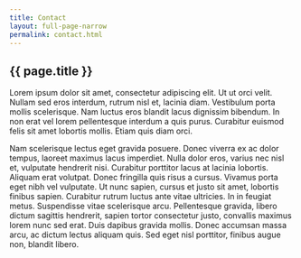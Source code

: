 ```yaml
---
title: Contact
layout: full-page-narrow
permalink: contact.html
---
```


## {{ page.title }}

Lorem ipsum dolor sit amet, consectetur adipiscing elit. Ut ut orci velit. Nullam sed eros interdum, rutrum nisl et, lacinia diam. Vestibulum porta mollis scelerisque. Nam luctus eros blandit lacus dignissim bibendum. In non erat vel lorem pellentesque interdum a quis purus. Curabitur euismod felis sit amet lobortis mollis. Etiam quis diam orci.

Nam scelerisque lectus eget gravida posuere. Donec viverra ex ac dolor tempus, laoreet maximus lacus imperdiet. Nulla dolor eros, varius nec nisl et, vulputate hendrerit nisi. Curabitur porttitor lacus at lacinia lobortis. Aliquam erat volutpat. Donec fringilla quis risus a cursus. Vivamus porta eget nibh vel vulputate. Ut nunc sapien, cursus et justo sit amet, lobortis finibus sapien. Curabitur rutrum luctus ante vitae ultricies. In in feugiat metus. Suspendisse vitae scelerisque arcu. Pellentesque gravida, libero dictum sagittis hendrerit, sapien tortor consectetur justo, convallis maximus lorem nunc sed erat. Duis dapibus gravida mollis. Donec accumsan massa arcu, ac dictum lectus aliquam quis. Sed eget nisl porttitor, finibus augue non, blandit libero.

